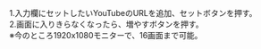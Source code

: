 1.入力欄にセットしたいYouTubeのURLを追加、セットボタンを押す。<br>
2.画面に入りきらなくなったら、増やすボタンを押す。<br>
※今のところ1920x1080モニターで、16画面まで可能。
